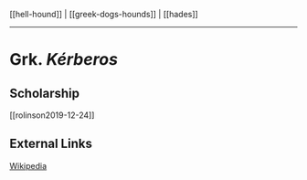 [[hell-hound]] |
[[greek-dogs-hounds]] | [[hades]]

---

# Grk. _Kérberos_

## Scholarship
[[rolinson2019-12-24]]

## External Links
[Wikipedia](https://en.wikipedia.org/wiki/Cerberus)
